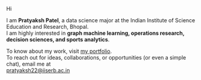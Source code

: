 Hi

I am **Pratyaksh Patel**, a data science major at the Indian Institute of Science Education and Research, Bhopal.  
I am highly interested in **graph machine learning, operations research, decision sciences, and sports analytics**.

To know about my work, visit [my portfolio](https://pratyakshpatel.github.io).  
To reach out for ideas, collaborations, or opportunities (or even a simple chat), email me at  
 [pratyaksh22@iiserb.ac.in](mailto:pratyaksh22@iiserb.ac.in)
